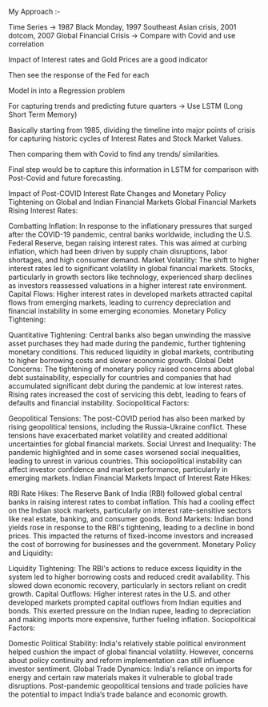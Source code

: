 My Approach :- 

Time Series -> 1987 Black Monday, 1997 Southeast Asian crisis, 2001 dotcom, 2007 Global Financial Crisis -> Compare with Covid and use correlation

Impact of Interest rates and Gold Prices are a good indicator

Then see the response of the Fed for each

Model in into a Regression problem

For capturing trends and predicting future quarters -> Use LSTM (Long Short Term Memory)

Basically starting from 1985, dividing the timeline into major points of crisis for capturing historic cycles of Interest Rates and Stock Market Values. 

Then comparing them with Covid to find any trends/ similarities. 

Final step would be to capture this information in LSTM for comparison with Post-Covid and future forecasting.

Impact of Post-COVID Interest Rate Changes and Monetary Policy Tightening on Global and Indian Financial Markets
Global Financial Markets
Rising Interest Rates:

Combatting Inflation: In response to the inflationary pressures that surged after the COVID-19 pandemic, central banks worldwide, including the U.S. Federal Reserve, began raising interest rates. This was aimed at curbing inflation, which had been driven by supply chain disruptions, labor shortages, and high consumer demand.
Market Volatility: The shift to higher interest rates led to significant volatility in global financial markets. Stocks, particularly in growth sectors like technology, experienced sharp declines as investors reassessed valuations in a higher interest rate environment.
Capital Flows: Higher interest rates in developed markets attracted capital flows from emerging markets, leading to currency depreciation and financial instability in some emerging economies.
Monetary Policy Tightening:

Quantitative Tightening: Central banks also began unwinding the massive asset purchases they had made during the pandemic, further tightening monetary conditions. This reduced liquidity in global markets, contributing to higher borrowing costs and slower economic growth.
Global Debt Concerns: The tightening of monetary policy raised concerns about global debt sustainability, especially for countries and companies that had accumulated significant debt during the pandemic at low interest rates. Rising rates increased the cost of servicing this debt, leading to fears of defaults and financial instability.
Sociopolitical Factors:

Geopolitical Tensions: The post-COVID period has also been marked by rising geopolitical tensions, including the Russia-Ukraine conflict. These tensions have exacerbated market volatility and created additional uncertainties for global financial markets.
Social Unrest and Inequality: The pandemic highlighted and in some cases worsened social inequalities, leading to unrest in various countries. This sociopolitical instability can affect investor confidence and market performance, particularly in emerging markets.
Indian Financial Markets
Impact of Interest Rate Hikes:

RBI Rate Hikes: The Reserve Bank of India (RBI) followed global central banks in raising interest rates to combat inflation. This had a cooling effect on the Indian stock markets, particularly on interest rate-sensitive sectors like real estate, banking, and consumer goods.
Bond Markets: Indian bond yields rose in response to the RBI's tightening, leading to a decline in bond prices. This impacted the returns of fixed-income investors and increased the cost of borrowing for businesses and the government.
Monetary Policy and Liquidity:

Liquidity Tightening: The RBI's actions to reduce excess liquidity in the system led to higher borrowing costs and reduced credit availability. This slowed down economic recovery, particularly in sectors reliant on credit growth.
Capital Outflows: Higher interest rates in the U.S. and other developed markets prompted capital outflows from Indian equities and bonds. This exerted pressure on the Indian rupee, leading to depreciation and making imports more expensive, further fueling inflation.
Sociopolitical Factors:

Domestic Political Stability: India's relatively stable political environment helped cushion the impact of global financial volatility. However, concerns about policy continuity and reform implementation can still influence investor sentiment.
Global Trade Dynamics: India's reliance on imports for energy and certain raw materials makes it vulnerable to global trade disruptions. Post-pandemic geopolitical tensions and trade policies have the potential to impact India’s trade balance and economic growth.
